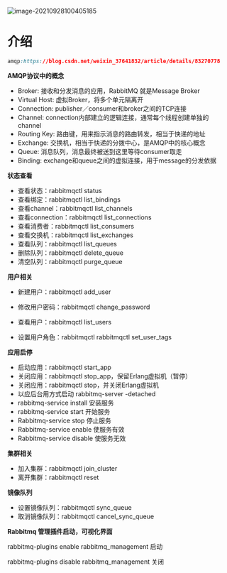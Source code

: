 ![image-20210928100405185](https://wxy-md.oss-cn-shanghai.aliyuncs.com/image-20210928100405185.png)

# 介绍

```css
amqp:https://blog.csdn.net/weixin_37641832/article/details/83270778

```

**AMQP协议中的概念**

- Broker: 接收和分发消息的应用，RabbitMQ 就是Message Broker
- Virtual Host: 虚拟Broker，将多个单元隔离开
- Connection: publisher／consumer和broker之间的TCP连接
- Channel: connection内部建立的逻辑连接，通常每个线程创建单独的channel
- Routing Key: 路由键，用来指示消息的路由转发，相当于快递的地址
- Exchange: 交换机，相当于快递的分拨中心，是AMQP中的核心概念
- Queue: 消息队列，消息最终被送到这里等待consumer取走
- Binding: exchange和queue之间的虚拟连接，用于message的分发依据

**状态查看**

- 查看状态：rabbitmqctl status
- 查看绑定：rabbitmqctl list_bindings
- 查看channel：rabbitmqctl list_channels
- 查看connection：rabbitmqctl list_connections
- 查看消费者：rabbitmqctl list_consumers
- 查看交换机：rabbitmqctl list_exchanges
- 查看队列：rabbitmqctl list_queues
- 删除队列：rabbitmqctl delete_queue
- 清空队列：rabbitmqctl purge_queue

**用户相关**

- 新建用户：rabbitmqctl add_user
- 修改用户密码：rabbitmqctl change_password

- 查看用户：rabbitmqctl list_users
- 设置用户角色：rabbitmqctl rabbitmqctl set_user_tags

**应用启停**

- 启动应用：rabbitmqctl start_app
- 关闭应用：rabbitmqctl stop_app，保留Erlang虚拟机（暂停）
- 关闭应用：rabbitmqctl stop，并关闭Erlang虚拟机
- 以应后台用方式启动 rabbitmq-server -detached 
-  rabbitmq-service install 安装服务 
- rabbitmq-service start 开始服务
-  Rabbitmq-service stop 停止服务 
- Rabbitmq-service enable 使服务有效
- Rabbitmq-service disable 使服务无效

**集群相关**

- 加入集群：rabbitmqctl join_cluster
- 离开集群：rabbitmqctl reset

**镜像队列**

- 设置镜像队列：rabbitmqctl sync_queue
- 取消镜像队列：rabbitmqctl cancel_sync_queue

**Rabbitmq 管理插件启动，可视化界面** 

rabbitmq-plugins enable rabbitmq_management 启动

 rabbitmq-plugins disable rabbitmq_management 关闭 